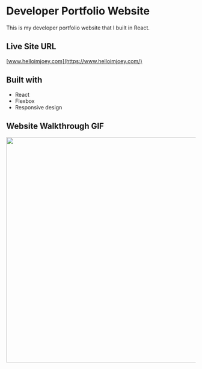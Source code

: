 # Developer Portfolio Website

This is my developer portfolio website that I built in React. 

## Live Site URL
[www.helloimjoey.com](https://www.helloimjoey.com/)

## Built with

- React
- Flexbox
- Responsive design

## Website Walkthrough GIF

<img src="https://i.imgur.com/dzGY5NB.gif" width="600" />
